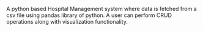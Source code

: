A python based Hospital Management system where data is fetched from a csv file using pandas library of python.
A user can perform CRUD operations along with visualization functionality.
